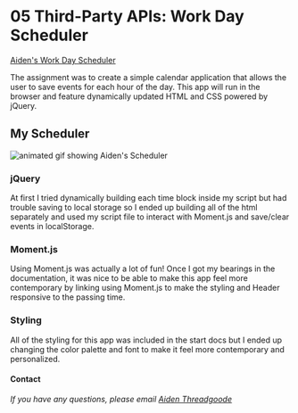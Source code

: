 # 05 Third-Party APIs: Work Day Scheduler

[Aiden's Work Day Scheduler](https://a-thread.github.io/Daily-Scheduler/)

The assignment was to create a simple calendar application that allows the user to save events for each hour of the day. This app will run in the browser and feature dynamically updated HTML and CSS powered by jQuery.

## My Scheduler
![animated gif showing Aiden's Scheduler](/assets/images/demo.gif)

### jQuery
At first I tried dynamically building each time block inside my script but had trouble saving to local storage so I ended up building all of the html separately and used my script file to interact with Moment.js and save/clear events in localStorage.

### Moment.js
Using Moment.js was actually a lot of fun! Once I got my bearings in the documentation, it was nice to be able to make this app feel more contemporary by linking using Moment.js to make the styling and Header responsive to the passing time.

### Styling
All of the styling for this app was included in the start docs but I ended up changing the color palette and font to make it feel more contemporary and personalized.

#### Contact
*If you have any questions, please email [Aiden Threadgoode](mailto:aiden.threadgoode@gmail.com)*